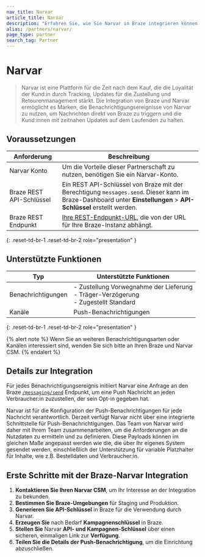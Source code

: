 ```yaml
---
nav_title: Narvar
article_title: Narvar
description: "Erfahren Sie, wie Sie Narvar in Braze integrieren können."
alias: /partners/narvar/
page_type: partner
search_tag: Partner
---
```


# Narvar

> Narvar ist eine Plattform für die Zeit nach dem Kauf, die die Loyalität der Kund:in durch Tracking, Updates für die Zustellung und Retourenmanagement stärkt. Die Integration von Braze und Narvar ermöglicht es Marken, die Benachrichtigungsereignisse von Narvar zu nutzen, um Nachrichten direkt von Braze zu triggern und die Kund:innen mit zeitnahen Updates auf dem Laufenden zu halten.

## Voraussetzungen

| Anforderung           | Beschreibung                                                                                   |
|-----------------------|-----------------------------------------------------------------------------------------------|
| Narvar Konto        | Um die Vorteile dieser Partnerschaft zu nutzen, benötigen Sie ein Narvar-Konto.                           |
| Braze REST API-Schlüssel    | Ein REST API-Schlüssel von Braze mit der Berechtigung `messages.send`. Dieser kann im Braze-Dashboard unter **Einstellungen** > **API-Schlüssel** erstellt werden.                                            |
| Braze REST Endpunkt   | [Ihre REST-Endpunkt-URL]({{site.baseurl}}/developer_guide/rest_api/basics/#endpoints), die von der URL für Ihre Braze-Instanz abhängt.         |
{: .reset-td-br-1 .reset-td-br-2 role="presentation" }

## Unterstützte Funktionen

|Typ|Unterstützte Funktionen|
|-------|----------|
| Benachrichtigungen | \- Zustellung Vorwegnahme der Lieferung<br>\- Träger-Verzögerung<br>\- Zugestellt Standard |
| Kanäle | Push-Benachrichtigungen |
{: .reset-td-br-1 .reset-td-br-2 role="presentation" }

{% alert note %}
Wenn Sie an weiteren Benachrichtigungsarten oder Kanälen interessiert sind, wenden Sie sich bitte an Ihren Braze und Narvar CSM.
{% endalert %}

## Details zur Integration

Für jedes Benachrichtigungsereignis initiiert Narvar eine Anfrage an den Braze [`/messaging/send`]({{site.baseurl}}/api/endpoints/messaging) Endpunkt, um eine Push Nachricht an jeden Verbraucher:in zuzustellen, der sein Opt-in gegeben hat.

Narvar ist für die Konfiguration der Push-Benachrichtigungen für jede Nachricht verantwortlich. Derzeit verfügt Narvar nicht über eine integrierte Schnittstelle für Push-Benachrichtigungen. Das Team von Narvar wird daher mit Ihrem Team zusammenarbeiten, um die Anforderungen an die Nutzdaten zu ermitteln und zu definieren. Diese Payloads können im gleichen Maße angepasst werden wie die, die über Ihr eigenes System gesendet werden, einschließlich der Unterstützung für variable Platzhalter für Inhalte, wie z.B. Bestelldaten und Verbraucher:in.

## Erste Schritte mit der Braze-Narvar Integration

1. **Kontaktieren Sie Ihren Narvar CSM**, um Ihr Interesse an der Integration zu bekunden.
2. **Bestimmen Sie Braze-Umgebungen** für Staging und Produktion.
3. **Generieren Sie API-Schlüssel** in Braze für die Verwendung durch Narvar.
4. **Erzeugen Sie** nach Bedarf **Kampagnenschlüssel** in Braze.
5. **Stellen Sie** Narvar **API- und Kampagnen-Schlüssel** über einen sicheren, einmaligen Link zur **Verfügung**.
6. **Teilen Sie die Details der Push-Benachrichtigung**, um die Einrichtung abzuschließen.
